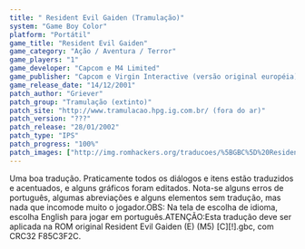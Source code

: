 ```yaml
---
title: " Resident Evil Gaiden (Tramulação)"
system: "Game Boy Color"
platform: "Portátil"
game_title: "Resident Evil Gaiden"
game_category: "Ação / Aventura / Terror"
game_players: "1"
game_developer: "Capcom e M4 Limited"
game_publisher: "Capcom e Virgin Interactive (versão original européia)"
game_release_date: "14/12/2001"
patch_author: "Griever"
patch_group: "Tramulação (extinto)"
patch_site: "http://www.tramulacao.hpg.ig.com.br/ (fora do ar)"
patch_version: "???"
patch_release: "28/01/2002"
patch_type: "IPS"
patch_progress: "100%"
patch_images: ["http://img.romhackers.org/traducoes/%5BGBC%5D%20Resident%20Evil%20Gaiden%20-%20Tramula%C3%A7%C3%A3o%20-%201.png","http://img.romhackers.org/traducoes/%5BGBC%5D%20Resident%20Evil%20Gaiden%20-%20Tramula%C3%A7%C3%A3o%20-%202.png","http://img.romhackers.org/traducoes/%5BGBC%5D%20Resident%20Evil%20Gaiden%20-%20Tramula%C3%A7%C3%A3o%20-%203.png"]
---
```

Uma boa tradução. Praticamente todos os diálogos e itens estão traduzidos e acentuados, e alguns gráficos foram editados. Nota-se alguns erros de português, algumas abreviações e alguns elementos sem tradução, mas nada que incomode muito o jogador.OBS: Na tela de escolha de idioma, escolha English para jogar em português.ATENÇÃO:Esta tradução deve ser aplicada na ROM original Resident Evil Gaiden (E) (M5) [C][!].gbc, com CRC32 F85C3F2C.